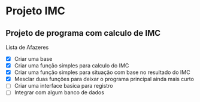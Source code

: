 # Projeto IMC
 ## Projeto de programa com calculo de IMC
 
 Lista de Afazeres
 - [x] Criar uma base
 - [x] Criar uma função simples para calculo do IMC
 - [x] Criar uma função simples para situação com base no resultado do IMC
 - [x] Mesclar duas funções para deixar o programa principal ainda mais curto
 - [ ] Criar uma interface basica para registro
 - [ ] Integrar com algum banco de dados

